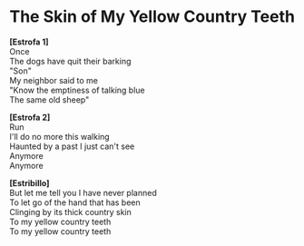 # The Skin of My Yellow Country Teeth

**[Estrofa 1]**  
Once  
The dogs have quit their barking  
"Son"  
My neighbor said to me  
"Know the emptiness of talking blue  
The same old sheep"

**[Estrofa 2]**  
Run  
I'll do no more this walking  
Haunted by a past I just can't see  
Anymore  
Anymore

**[Estribillo]**  
But let me tell you I have never planned  
To let go of the hand that has been  
Clinging by its thick country skin  
To my yellow country teeth  
To my yellow country teeth